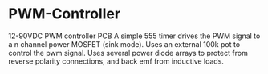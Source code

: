 # PWM-Controller
12-90VDC PWM controller PCB
A simple 555 timer drives the PWM signal to a n channel power MOSFET (sink mode).  Uses an external 100k pot to control the 
pwm signal.  Uses several power diode arrays to protect from reverse polarity connections, and back emf from inductive loads.
